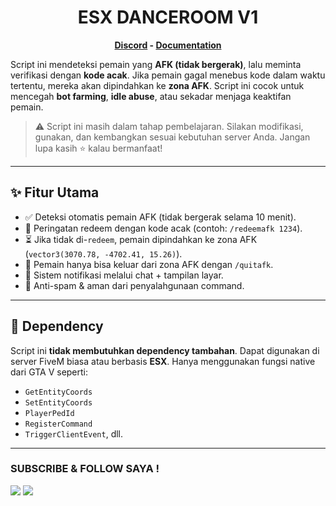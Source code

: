 <h1 align='center'>ESX DANCEROOM V1</a></h1><p align='center'><b><a href='https://discord.gg/gn5a6z97Tc'>Discord</a> - <a href=''>Documentation</a></b></h5>

Script ini mendeteksi pemain yang **AFK (tidak bergerak)**, lalu meminta verifikasi dengan **kode acak**. Jika pemain gagal menebus kode dalam waktu tertentu, mereka akan dipindahkan ke **zona AFK**. Script ini cocok untuk mencegah **bot farming**, **idle abuse**, atau sekadar menjaga keaktifan pemain.

> ⚠️ Script ini masih dalam tahap pembelajaran. Silakan modifikasi, gunakan, dan kembangkan sesuai kebutuhan server Anda. Jangan lupa kasih ⭐ kalau bermanfaat!

---

## ✨ Fitur Utama

- ✅ Deteksi otomatis pemain AFK (tidak bergerak selama 10 menit).
- 🔐 Peringatan redeem dengan kode acak (contoh: `/redeemafk 1234`).
- ⏳ Jika tidak di-`redeem`, pemain dipindahkan ke zona AFK (`vector3(3070.78, -4702.41, 15.26)`).
- 🔁 Pemain hanya bisa keluar dari zona AFK dengan `/quitafk`.
- 💬 Sistem notifikasi melalui chat + tampilan layar.
- 🧠 Anti-spam & aman dari penyalahgunaan command.

---

## 🧱 Dependency

Script ini **tidak membutuhkan dependency tambahan**. Dapat digunakan di server FiveM biasa atau berbasis **ESX**. Hanya menggunakan fungsi native dari GTA V seperti:

- `GetEntityCoords`
- `SetEntityCoords`
- `PlayerPedId`
- `RegisterCommand`
- `TriggerClientEvent`, dll.

---
### SUBSCRIBE & FOLLOW SAYA !
<p>
    <a href="https://www.youtube.com/channel/UCme204gftypglXk2vJiInhA" target="blank"><img src="https://img.shields.io/badge/YOUTUBE%3A-ACAM%20NATAKENSHI-red" /></a>
    <img src="https://img.shields.io/youtube/channel/subscribers/UCme204gftypglXk2vJiInhA?style=social" /><br>
</p>
